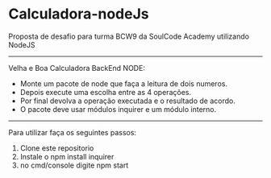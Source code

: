 # Calculadora-nodeJs
Proposta de desafio para turma BCW9 da SoulCode Academy utilizando NodeJS 
<hr>
Velha e Boa Calculadora BackEnd NODE:
<ul>
  <li> Monte um pacote de node que faça a leitura de dois numeros.
  <li> Depois execute uma escolha entre as 4 operações.
  <li> Por final devolva a operação executada e o resultado de acordo.
  <li> O pacote deve usar módulos inquirer e um módulo interno.
</ul>
<hr>
Para utilizar faça os seguintes passos:
<ol>
  <li> Clone este repositorio
  <li> Instale o npm install inquirer
  <li> no cmd/console digite npm start
 </ol>
